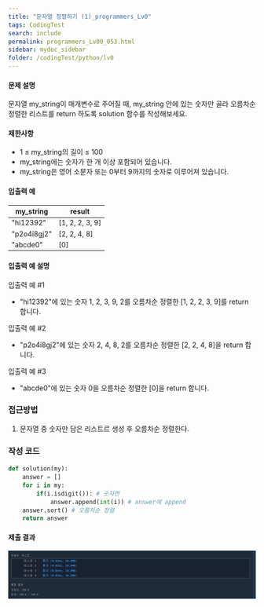 ```yaml
---
title: "문자열 정렬하기 (1)_programmers_Lv0"
tags: CodingTest
search: include
permalink: programmers_Lv00_053.html
sidebar: mydoc_sidebar
folder: /codingTest/python/lv0
---
```



#### 문제 설명 <br>

문자열 my_string이 매개변수로 주어질 때, my_string 안에 있는 숫자만 골라 오름차순 정렬한 리스트를 return 하도록 solution 함수를 작성해보세요.

#### 제한사항 <br>

- 1 ≤ my_string의 길이 ≤ 100
- my_string에는 숫자가 한 개 이상 포함되어 있습니다.
- my_string은 영어 소문자 또는 0부터 9까지의 숫자로 이루어져 있습니다. 

#### 입출력 예 <br>
  
my_string|	result
---|---
"hi12392"|	[1, 2, 2, 3, 9]
"p2o4i8gj2"|	[2, 2, 4, 8]
"abcde0"|	[0]

#### 입출력 예 설명 <br>

입출력 예 #1
- "hi12392"에 있는 숫자 1, 2, 3, 9, 2를 오름차순 정렬한 [1, 2, 2, 3, 9]를 return 합니다.

입출력 예 #2
- "p2o4i8gj2"에 있는 숫자 2, 4, 8, 2를 오름차순 정렬한 [2, 2, 4, 8]을 return 합니다.

입출력 예 #3
- "abcde0"에 있는 숫자 0을 오름차순 정렬한 [0]을 return 합니다.

### 접근방법 <br>

1. 문자열 중 숫자만 담은 리스트르 생성 후 오름차순 정렬한다.

### 작성 코드 <br>

```python
def solution(my):
    answer = []
    for i in my:
        if(i.isdigit()): # 숫자면
            answer.append(int(i)) # answer에 append
    answer.sort() # 오름차순 정렬
    return answer
```

#### 제출 결과

![제출 결과](\images\programmers_Lv00_053.png)



